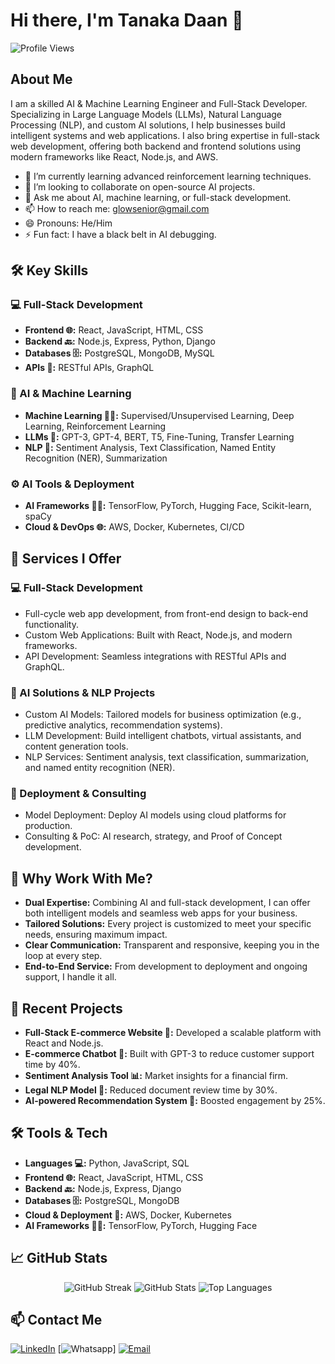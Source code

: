 # Hi there, I'm Tanaka Daan 👋

![Profile Views](https://komarev.com/ghpvc/?username=glowsenior&color=blue)

## About Me

I am a skilled AI & Machine Learning Engineer and Full-Stack Developer. Specializing in Large Language Models (LLMs), Natural Language Processing (NLP), and custom AI solutions, I help businesses build intelligent systems and web applications. I also bring expertise in full-stack web development, offering both backend and frontend solutions using modern frameworks like React, Node.js, and AWS.

- 🌱 I’m currently learning advanced reinforcement learning techniques.
- 👯 I’m looking to collaborate on open-source AI projects.
- 💬 Ask me about AI, machine learning, or full-stack development.
- 📫 How to reach me: [glowsenior@gmail.com](mailto:glowsenior@gmail.com)
- 😄 Pronouns: He/Him
- ⚡ Fun fact: I have a black belt in AI debugging.

## 🛠️ Key Skills

### 💻 Full-Stack Development
- **Frontend 🌐:** React, JavaScript, HTML, CSS
- **Backend 🔙:** Node.js, Express, Python, Django
- **Databases 🗄️:** PostgreSQL, MongoDB, MySQL
- **APIs 📡:** RESTful APIs, GraphQL

### 🧠 AI & Machine Learning
- **Machine Learning 🧑‍💻:** Supervised/Unsupervised Learning, Deep Learning, Reinforcement Learning
- **LLMs 🤖:** GPT-3, GPT-4, BERT, T5, Fine-Tuning, Transfer Learning
- **NLP 📝:** Sentiment Analysis, Text Classification, Named Entity Recognition (NER), Summarization

### ⚙️ AI Tools & Deployment
- **AI Frameworks 🧑‍💻:** TensorFlow, PyTorch, Hugging Face, Scikit-learn, spaCy
- **Cloud & DevOps 🌐:** AWS, Docker, Kubernetes, CI/CD

## 💼 Services I Offer

### 💻 Full-Stack Development
- Full-cycle web app development, from front-end design to back-end functionality.
- Custom Web Applications: Built with React, Node.js, and modern frameworks.
- API Development: Seamless integrations with RESTful APIs and GraphQL.

### 🧠 AI Solutions & NLP Projects
- Custom AI Models: Tailored models for business optimization (e.g., predictive analytics, recommendation systems).
- LLM Development: Build intelligent chatbots, virtual assistants, and content generation tools.
- NLP Services: Sentiment analysis, text classification, summarization, and named entity recognition (NER).

### 🔄 Deployment & Consulting
- Model Deployment: Deploy AI models using cloud platforms for production.
- Consulting & PoC: AI research, strategy, and Proof of Concept development.

## 🌟 Why Work With Me?
- **Dual Expertise:** Combining AI and full-stack development, I can offer both intelligent models and seamless web apps for your business.
- **Tailored Solutions:** Every project is customized to meet your specific needs, ensuring maximum impact.
- **Clear Communication:** Transparent and responsive, keeping you in the loop at every step.
- **End-to-End Service:** From development to deployment and ongoing support, I handle it all.

## 🚀 Recent Projects
- **Full-Stack E-commerce Website 🛒:** Developed a scalable platform with React and Node.js.
- **E-commerce Chatbot 💬:** Built with GPT-3 to reduce customer support time by 40%.
- **Sentiment Analysis Tool 📊:** Market insights for a financial firm.
- **Legal NLP Model 📑:** Reduced document review time by 30%.
- **AI-powered Recommendation System 🎥:** Boosted engagement by 25%.

## 🛠️ Tools & Tech
- **Languages 💻:** Python, JavaScript, SQL
- **Frontend 🌐:** React, JavaScript, HTML, CSS
- **Backend 🔙:** Node.js, Express, Django
- **Databases 🗄️:** PostgreSQL, MongoDB
- **Cloud & Deployment 🚀:** AWS, Docker, Kubernetes
- **AI Frameworks 🧑‍💻:** TensorFlow, PyTorch, Hugging Face

## 📈 GitHub Stats
<p align="center">
  <img src="https://github-readme-streak-stats.herokuapp.com?user=glowsenior&theme=dark&hide_border=true&date_format=j%20M%5B%20Y%5D" alt="GitHub Streak"/>
  <img src="https://github-readme-stats.vercel.app/api?username=glowsenior&show_icons=true&theme=dark&hide_border=true&date_format=j%20M%5B%20Y%5D" alt="GitHub Stats"/>
  <img src="https://github-readme-stats.vercel.app/api/top-langs/?username=glowsenior&layout=compact&theme=dark&hide_border=true" alt="Top Languages"/>
</p>

## 📫 Contact Me

[![LinkedIn](https://img.shields.io/badge/-LinkedIn-333333?style=flat&logo=linkedin)](https://linkedin.com/in/yourprofile)
[![Whatsapp](https://img.shields.io/badge/-Whatsapp-333333?style=flat&logo=whatsapp)]
[![Email](https://img.shields.io/badge/-Email-333333?style=flat&logo=gmail)](mailto:glowsenior@gmail.com)


